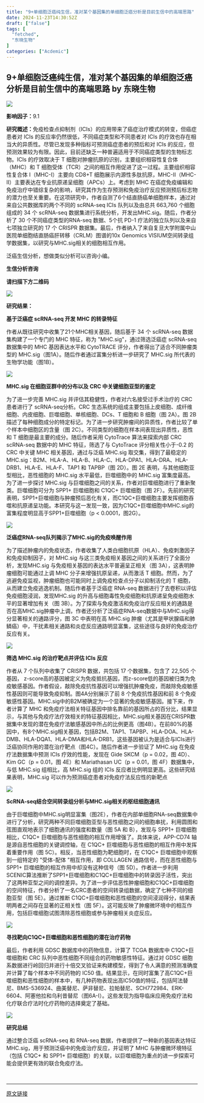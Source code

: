 ```yaml
---
title: "9+单细胞泛癌纯生信，准对某个基因集的单细胞泛癌分析是目前生信中的高端思路"
date: 2024-11-23T14:30:52Z
draft: ["false"]
tags: [
  "fetched",
  "东晓生物"
]
categories: ["Acdemic"]
---
```

9+单细胞泛癌纯生信，准对某个基因集的单细胞泛癌分析是目前生信中的高端思路 by 东晓生物
------
<div><p><img data-galleryid="" data-imgfileid="100007103" data-ratio="0.27075812274368233" data-s="300,640" data-type="png" data-w="554" data-src="https://mmbiz.qpic.cn/mmbiz_png/qw8jImtmeZFllgoiahtJp1XIMA6RrzI8GzrM2mN1JogbnE0lZH81ia2gagESrdPUAp4I6IP5n5WRyiabO8BHH4UZw/640?wx_fmt=png&amp;from=appmsg&amp;tp=wxpic&amp;wxfrom=5&amp;wx_lazy=1&amp;wx_co=1" src="https://mmbiz.qpic.cn/mmbiz_png/qw8jImtmeZFllgoiahtJp1XIMA6RrzI8GzrM2mN1JogbnE0lZH81ia2gagESrdPUAp4I6IP5n5WRyiabO8BHH4UZw/640?wx_fmt=png&amp;from=appmsg&amp;tp=wxpic&amp;wxfrom=5&amp;wx_lazy=1&amp;wx_co=1"></p><p><strong>影响因子：</strong>9.1</p><p><strong>研究概述：</strong>免疫检查点抑制剂（ICIs）的应用带来了癌症治疗模式的转变，但癌症患者对 ICIs 的反应率仍然很低，不同癌症类型和不同患者对 ICIs 的疗效也存在相当大的异质性。尽管已发现多种指标可预测癌症患者的预后和对 ICIs 的反应，但预测效果较为有限。因此，目前还缺乏一种普遍适用于不同癌症类型的生物标志物。ICIs 的疗效取决于 T 细胞对肿瘤抗原的识别，主要组织相容性复合体（MHC）和 T 细胞受体（TCR）之间的相互作用促进了这一过程。主要组织相容性复合体 I（MHC-I）主要向 CD8+T 细胞展示内源性多肽抗原，MHC-Ⅱ（MHC-II）主要表达在专业抗原递呈细胞（APCs）上。考虑到 MHC 在癌症免疫编辑和免疫治疗中错综复杂的影响，研究其作为生存预测和免疫治疗反应预测预后标志物的潜力也至关重要。在这项研究中，作者自测了6个结直肠癌单细胞样本，通过对来自公共数据库的两个不同的 scRNA-seq ICIs 队列以及由总共 663,760 个细胞组成的 34 个 scRNA-seq 数据集进行系统分析，开发出MHC.sig。随后，作者分析了 30 个不同癌症类型的RNA-seq 数据、5个抗 PD-1 疗法的独立队列以及来自七项独立研究的 17 个 CRISPR 数据集。最后，作者纳入了来自复旦大学附属中山医院单细胞结直肠癌肝转移（CRLM）图谱的10x Genomics VISIUM空间转录组学数据集，以研究与MHC.sig相关的细胞相互作用。</p><p>泛癌生信分析，想做类似分析可以咨询小编。</p><section><span><strong><span>生信分析咨询</span></strong></span></section><p><span><strong><span>请扫描下方二维码</span></strong></span></p><p><img data-backh="430" data-backw="430" data-imgfileid="100007104" data-ratio="1" data-s="300,640" data-type="png" data-w="430" data-src="https://mmbiz.qpic.cn/mmbiz_png/qw8jImtmeZGiasmWJMCs5ib6TujDtZTGNQlS9jENFH7UB068iaZ8j6NXCson0NY5XcPEe2OX5vWuReex14ms2MI6Q/640?wx_fmt=png&amp;wxfrom=5&amp;wx_lazy=1&amp;wx_co=1&amp;tp=wxpic" src="https://mmbiz.qpic.cn/mmbiz_png/qw8jImtmeZGiasmWJMCs5ib6TujDtZTGNQlS9jENFH7UB068iaZ8j6NXCson0NY5XcPEe2OX5vWuReex14ms2MI6Q/640?wx_fmt=png&amp;wxfrom=5&amp;wx_lazy=1&amp;wx_co=1&amp;tp=wxpic"></p><p><strong>研究结果：</strong></p><p><strong>基于泛癌症 scRNA-seq 开发 MHC 的转录特征</strong></p><p>作者从既往研究中收集了21个MHC相关基因，随后基于 34 个 scRNA-seq 数据集构建了一个专门的 MHC 特征，称为 "MHC.sig"，通过筛选泛癌症 scRNA-seq 数据集中的 MHC 基因表达水平和 CytoTRACE 评分，作者得出了适合不同肿瘤类型的 MHC.sig（图1A）。随后作者通过富集分析进一步研究了 MHC.sig 所代表的生物学功能（图1B）。</p><p><img data-galleryid="" data-imgfileid="100007107" data-ratio="1.5055762081784387" data-s="300,640" data-type="png" data-w="538" data-src="https://mmbiz.qpic.cn/mmbiz_png/qw8jImtmeZFllgoiahtJp1XIMA6RrzI8Gez031vfdx0zdTeTX4k2RlJNwO31TAviaica9GFv2e5UZoaQJdRXyoIJQ/640?wx_fmt=png&amp;from=appmsg&amp;tp=wxpic&amp;wxfrom=5&amp;wx_lazy=1&amp;wx_co=1" src="https://mmbiz.qpic.cn/mmbiz_png/qw8jImtmeZFllgoiahtJp1XIMA6RrzI8Gez031vfdx0zdTeTX4k2RlJNwO31TAviaica9GFv2e5UZoaQJdRXyoIJQ/640?wx_fmt=png&amp;from=appmsg&amp;tp=wxpic&amp;wxfrom=5&amp;wx_lazy=1&amp;wx_co=1"></p><p><strong>MHC.sig 在细胞亚群中的分布以及 CRC 中关键细胞亚型的鉴定</strong></p><p>为了进一步完善 MHC.sig 并评估其稳健性，作者对六名接受过手术治疗的 CRC 患者进行了 scRNA-seq分析。CRC 生态系统的组成主要包括上皮细胞、成纤维细胞、内皮细胞、巨噬细胞、单核细胞、DCs、T 细胞和 B 细胞（图 2A）。图 2B 描述了每种细胞成分的特定标记。为了进一步研究肿瘤间的异质性，作者比较了单个样本中细胞区的含量（图 2C）。不同类型的细胞在样本间表现出异质性，恶性和 T 细胞是最主要的成分。随后作者采用 CytoTrace 算法来探索内部 CRC scRNA-seq 数据中的 MHC 特征，筛选了与 CytoTrace 评分相关性小于-0.2 的 CRC 中关键 MHC 相关基因，通过与泛癌 MHC.sig 取交集，得到了最稳定的 MHC.sig：B2M、HLA-A、HLA-B、HLA-C、HLA-DPA1、HLA-DRA、HLA-DRB1、HLA-E、HLA-F、TAP1 和 TAPBP（图 2D）。图 2E 表明，与其他细胞亚型相比，恶性细胞的 MHC.sig 水平最低，巨噬细胞中的 MHC.sig 富集度最高。为了进一步探讨 MHC.sig 与巨噬细胞之间的关系，作者对巨噬细胞进行了重新聚类。巨噬细胞可分为 SPP1+ 巨噬细胞和 C1QC+ 巨噬细胞（图 2F）。先前的研究表明，SPP1+巨噬细胞与肿瘤预后恶化有关，而C1QC+巨噬细胞主要发挥细胞吞噬和抗原递呈功能。本研究与这一发现一致，因为C1QC+巨噬细胞中MHC.sig的富集程度明显高于SPP1+巨噬细胞（p &lt; 0.0001，图2G）。</p><p><img data-galleryid="" data-imgfileid="100007106" data-ratio="0.9447154471544715" data-s="300,640" data-type="png" data-w="615" data-src="https://mmbiz.qpic.cn/mmbiz_png/qw8jImtmeZFllgoiahtJp1XIMA6RrzI8G6IelAeycHJzE1kEyk137mOJ23QUVSYria64PleullNES0jj9Zev7lSA/640?wx_fmt=png&amp;from=appmsg&amp;tp=wxpic&amp;wxfrom=5&amp;wx_lazy=1&amp;wx_co=1" src="https://mmbiz.qpic.cn/mmbiz_png/qw8jImtmeZFllgoiahtJp1XIMA6RrzI8G6IelAeycHJzE1kEyk137mOJ23QUVSYria64PleullNES0jj9Zev7lSA/640?wx_fmt=png&amp;from=appmsg&amp;tp=wxpic&amp;wxfrom=5&amp;wx_lazy=1&amp;wx_co=1"></p><p><strong>泛癌症RNA-seq队列揭示了MHC.sig的免疫唤醒作用</strong></p><p>为了描述肿瘤内的免疫状态，作者收集了人类白细胞抗原（HLA）、免疫刺激因子和免疫抑制因子，对 MHC.sig 与这三类免疫相关基因之间的关系进行了全面分析，发现MHC.sig 与免疫相关基因的表达水平普遍呈正相关（图 3A），这表明肿瘤细胞可能通过上调 MHC 分子来增强抗原呈递，从而激活 T 细胞。然而，为了逃避免疫监视，肿瘤细胞也可能同时上调免疫检查点分子以抑制活化的 T 细胞，从而建立免疫逃逸机制。随后作者基于泛癌症 RNA-seq 数据进行了去卷积以评估免疫细胞浸润，发现MHC.sig 的升高与细胞毒性免疫细胞和抗原递呈免疫细胞水平的显著增加有关（图 3B）。为了探索与免疫激活和免疫治疗反应相关的通路是否在高MHC.sig肿瘤中上调，作者还分析了泛癌症RNA-seq数据中与MHC.sig得分显著相关的通路评分，图 3C 中表明在高 MHC.sig 肿瘤（尤其是甲状腺癌和肺鳞癌）中，干扰素相关通路和炎症反应通路明显富集，这些途径与良好的免疫治疗反应有关。</p><p><img data-galleryid="" data-imgfileid="100007109" data-ratio="1.08130081300813" data-s="300,640" data-type="png" data-w="615" data-src="https://mmbiz.qpic.cn/mmbiz_png/qw8jImtmeZFllgoiahtJp1XIMA6RrzI8GV3gI0WIvuwmEmSsD8ElBDsAG8lIwVRB1zDC0plRMUSbwaia3O9ibhzaw/640?wx_fmt=png&amp;from=appmsg&amp;tp=wxpic&amp;wxfrom=5&amp;wx_lazy=1&amp;wx_co=1" src="https://mmbiz.qpic.cn/mmbiz_png/qw8jImtmeZFllgoiahtJp1XIMA6RrzI8GV3gI0WIvuwmEmSsD8ElBDsAG8lIwVRB1zDC0plRMUSbwaia3O9ibhzaw/640?wx_fmt=png&amp;from=appmsg&amp;tp=wxpic&amp;wxfrom=5&amp;wx_lazy=1&amp;wx_co=1"></p><p><strong>筛选 MHC.sig 的治疗靶点并评估 ICIs 反应</strong></p><p>作者从 7 个队列中收集了 CRISPR 数据，共包括 17 个数据集，包含了 22,505 个基因， z-score高的基因被定义为免疫抵抗基因，而z-score低的基因被归类为免疫敏感基因。作者假设，敲除免疫抗性基因可以增强抗肿瘤免疫，而敲除免疫敏感性基因则可能导致免疫抑制。图4A分别展示了前 8 个免疫抗性基因和前 8 个免疫敏感性基因。MHC.sig中的B2M被确定为一个显著的免疫敏感基因。接下来，作者计算了 MHC 和免疫疗法相关特征基因中排名靠前的基因所占的百分比，结果显示，与其他与免疫疗法疗效相关的特征基因相比，MHC.sig相关基因在CRISPR数据集中发现的潜在免疫疗法敏感基因中所占的比例更高（图4B）。在前80%的基因中，有8个MHC.sig相关基因，包括B2M、TAP1、TAPBP、HLA-DOA、HLA-DMB、HLA-DQA1、HLA-DMA和HLA-DRB1，这些基因被认为是适合与ICIs进行泛癌协同作用的潜在治疗靶点（图4C）。随后作者进一步验证了 MHC.sig 在免疫疗法数据集中预测 ICIs 疗效的性能，发现在 Gide SKCM（p = 0.02，图 4D）、Kim GC（p = 0.01，图 4E）和 Mariathasan UC（p = 0.01，图 4F）数据集中，与低 MHC.sig 组相比，高 MHC.sig 组的 ICIs 反应者比例明显更高。这些研究结果表明，MHC.sig 可以作为预测癌症患者对免疫疗法反应性的新靶点</p><p><img data-galleryid="" data-imgfileid="100007108" data-ratio="1.269918699186992" data-s="300,640" data-type="png" data-w="615" data-src="https://mmbiz.qpic.cn/mmbiz_png/qw8jImtmeZFllgoiahtJp1XIMA6RrzI8Gmepz4FLCZum3QcUZf3KG68OhJ6b75kKdIOlP5mDmmJgKPPTkK4ry3Q/640?wx_fmt=png&amp;from=appmsg&amp;tp=wxpic&amp;wxfrom=5&amp;wx_lazy=1&amp;wx_co=1" src="https://mmbiz.qpic.cn/mmbiz_png/qw8jImtmeZFllgoiahtJp1XIMA6RrzI8Gmepz4FLCZum3QcUZf3KG68OhJ6b75kKdIOlP5mDmmJgKPPTkK4ry3Q/640?wx_fmt=png&amp;from=appmsg&amp;tp=wxpic&amp;wxfrom=5&amp;wx_lazy=1&amp;wx_co=1"></p><p><strong>ScRNA-seq结合空间转录组分析与MHC.sig相关的枢纽细胞通讯</strong></p><p>由于巨噬细胞中MHC.sig明显富集（图2E），作者在内部单细胞RNA-seq数据集中进行了分析，研究两种不同巨噬细胞亚型与恶性细胞之间的细胞串扰，利用圆图和弦图直观地表示了细胞通讯的强度和数量（图 5A 和 B），发现与 SPP1+ 巨噬细胞相比，C1QC+ 巨噬细胞与恶性细胞的相互作用增强了。具体来说，APP-CD74 轴是源自恶性细胞的关键调控轴，在 C1QC+ 巨噬细胞与恶性细胞的相互作用中发挥着重要作用（图 5C）。相反，当恶性细胞为靶细胞时，在 C1QC+ 巨噬细胞中观察到一组特定的 "受体-配体 "相互作用，即 COLLAGEN 通路信号，而在恶性细胞与 SPP1+ 巨噬细胞的相互作用中却没有这种信号（图 5D）。作者进一步利用SCENIC算法推断了SPP1+巨噬细胞和C1QC+巨噬细胞中的转录因子活性，突出了这两种亚型之间的调控差异。为了进一步评估恶性肿瘤细胞和C1QC+巨噬细胞的空间特征，作者分析了一名CRC患者的空间转录组数据，确定了七种不同的细胞亚型（图 5E）。通过推断 C1QC+巨噬细胞和恶性细胞的空间浸润得分，结果表明两者之间存在显著的正相关性（图 5F）。这可能反映了肿瘤微环境中的相互作用，包括巨噬细胞试图清除恶性细胞或参与肿瘤相关炎症反应。</p><p><img data-galleryid="" data-imgfileid="100007105" data-ratio="0.591869918699187" data-s="300,640" data-type="png" data-w="615" data-src="https://mmbiz.qpic.cn/mmbiz_png/qw8jImtmeZFllgoiahtJp1XIMA6RrzI8GEBuspo7icXdTa150l7YU1dZ3kLicViamGibcF0p0lP4xZxZ59LYvyR9zkg/640?wx_fmt=png&amp;from=appmsg&amp;tp=wxpic&amp;wxfrom=5&amp;wx_lazy=1&amp;wx_co=1" src="https://mmbiz.qpic.cn/mmbiz_png/qw8jImtmeZFllgoiahtJp1XIMA6RrzI8GEBuspo7icXdTa150l7YU1dZ3kLicViamGibcF0p0lP4xZxZ59LYvyR9zkg/640?wx_fmt=png&amp;from=appmsg&amp;tp=wxpic&amp;wxfrom=5&amp;wx_lazy=1&amp;wx_co=1"></p><p><strong>寻找靶向C1QC+巨噬细胞和恶性细胞的潜在治疗药物</strong></p><p>最后，作者利用 GDSC 数据库中的药物信息，计算了 TCGA 数据库中 C1QC+巨噬细胞和 CRC 队列中恶性细胞不同组合的药物敏感性特征。通过对 GDSC 细胞系数据进行岭回归并进行十倍交叉验证来构建模型，得到了令人满意的预测准确度并计算了每个样本中不同药物的 IC50 值。结果显示，在同时富集了高C1QC+巨噬细胞和恶性细胞的样本中，有几种药物表现出高IC50值的特征，包括阿法替尼、BMS-536924、曲美替尼、萨非替尼、拉帕替尼、SCH772984、ERK-6604、阿塞他拉和乌利昔替尼（图6A-I）。这些发现为指导临床应用免疫疗法和化疗联合疗法时化疗药物的选择奠定了基础。<br></p><p><img data-galleryid="" data-imgfileid="100007110" data-ratio="0.6471544715447154" data-s="300,640" data-src="https://mmbiz.qpic.cn/mmbiz_png/qw8jImtmeZFllgoiahtJp1XIMA6RrzI8Gib2HVvpVicf2iacKy4oRFm0pMZGTqoLxDFW8AtrLxZa5Tq3WBzIqtvzmg/640?wx_fmt=png&amp;from=appmsg&amp;tp=wxpic&amp;wxfrom=5&amp;wx_lazy=1&amp;wx_co=1" data-type="png" data-w="615" src="https://mmbiz.qpic.cn/mmbiz_png/qw8jImtmeZFllgoiahtJp1XIMA6RrzI8Gib2HVvpVicf2iacKy4oRFm0pMZGTqoLxDFW8AtrLxZa5Tq3WBzIqtvzmg/640?wx_fmt=png&amp;from=appmsg&amp;tp=wxpic&amp;wxfrom=5&amp;wx_lazy=1&amp;wx_co=1"></p><p><strong>研究总结</strong></p><p>通过整合泛癌 scRNA-seq 和 RNA-seq 数据，作者提供了一种新的基因表达特征 MHC.sig，用于预测泛癌中的免疫治疗反应，并证明了 MHC 与肿瘤微环境特征（包括 C1QC+ 和 SPP1+ 巨噬细胞）的关联，以巨噬细胞为重点的进一步探索可能会提供更有效的联合免疫疗法。</p><p><br></p><p><mp-style-type data-value="3"></mp-style-type></p></div>  
<hr>
<a href="https://mp.weixin.qq.com/s/lSyb0m_tisqRw6uw1fE5Bg",target="_blank" rel="noopener noreferrer">原文链接</a>
